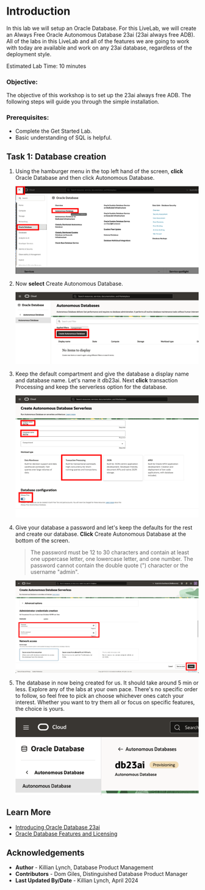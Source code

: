# Introduction

In this lab we will setup an Oracle Database. For this LiveLab, we will create an Always Free Oracle Autonomous Database 23ai (23ai always free ADB). All of the labs in this LiveLab and all of the features we are going to work with today are available and work on any 23ai database, regardless of the deployment style.

Estimated Lab Time: 10 minutes

### Objective:
The objective of this workshop is to set up the 23ai always free ADB. The following steps will guide you through the simple installation.

### Prerequisites:
- Complete the Get Started Lab.
- Basic understanding of SQL is helpful.

## Task 1: Database creation
1. Using the hamburger menu in the top left hand of the screen, **click** Oracle Database and then click Autonomous Database.

    ![locate adb](images/im1.png " ")

2. Now **select** Create Autonomous Database.

    ![locate adb](images/im2.png " ")

3. Keep the default compartment and give the database a display name and database name. Let's name it db23ai. Next **click** transaction Processing and keep the serverless option for the database.

    ![locate adb](images/im3.png " ")

4. Give your database a password and let's keep the defaults for the rest and create our database. **Click** Create Autonomous Database at the bottom of the screen.
    > The password must be 12 to 30 characters and contain at least one uppercase letter, one lowercase letter, and one number. The password cannot contain the double quote (") character or the username "admin".

    ![locate adb](images/im4.png " ")

5. The database in now being created for us. It should take around 5 min or less.  Explore any of the labs at your own pace. There's no specific order to follow, so feel free to pick an choose whichever ones catch your interest. Whether you want to try them all or focus on specific features, the choice is yours.

    ![locate adb](images/im5.png " ")

## Learn More

* [Introducing Oracle Database 23ai](https://blogs.oracle.com/database/post/oracle-database-23ai-the-next-long-term-support-release)
* [Oracle Database Features and Licensing](https://apex.oracle.com/pls/apex/r/features/dbfeatures/home)

## Acknowledgements
* **Author** - Killian Lynch, Database Product Management
* **Contributors** - Dom Giles, Distinguished Database Product Manager
* **Last Updated By/Date** - Killian Lynch, April 2024
